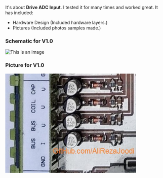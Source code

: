 It's about **Drive ADC Input**. I tested it for many times and worked great. It has included:

- Hardware Design (Included hardware layers.)
- Pictures (Included photos samples made.)

### Schematic for V1.0
![This is an image](https://raw.githubusercontent.com/AliRezaJoodi/Electronic-Modules/main/Drive%20ADC%20Input/Hardware%20Design/V1.0/Main.png)

### Picture for V1.0
![This is an image](https://github.com/AliRezaJoodi/Electronic-Modules/blob/main/Drive%20ADC%20Input/Pictures/V1.0.jpg?raw=true)
